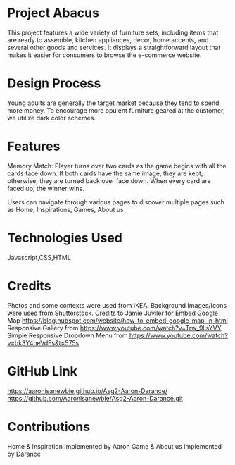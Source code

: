 # Project Abacus

This project features a wide variety of furniture sets, including items that are ready to assemble, kitchen appliances, decor, home accents, and several other goods and services. It displays a straightforward layout that makes it easier for consumers to browse the e-commerce website.

# Design Process

Young adults are generally the target market because they tend to spend more money. To encourage more opulent furniture geared at the customer, we utilize dark color schemes.

# Features

Memory Match: Player turns over two cards as the game begins with all the cards face down. If both cards have the same image, they are kept; otherwise, they are turned back over face down. When every card are faced up, the winner wins.

Users can navigate through various pages to discover multiple pages such as Home, Inspirations, Games, About us

# Technologies Used

Javascript,CSS,HTML

# Credits

Photos and some contexts were used from IKEA.
Background Images/Icons were used from Shutterstock.
Credits to Jamie Juviler for Embed Google Map https://blog.hubspot.com/website/how-to-embed-google-map-in-html
Responsive Gallery from https://www.youtube.com/watch?v=Trw_9lisYVY
Simple Responsive Dropdown Menu from https://www.youtube.com/watch?v=bk3Y4heVdFs&t=575s

# GitHub Link

https://aaronisanewbie.github.io/Asg2-Aaron-Darance/
https://github.com/Aaronisanewbie/Asg2-Aaron-Darance.git

# Contributions

Home & Inspiration Implemented by Aaron
Game & About us Implemented by Darance
